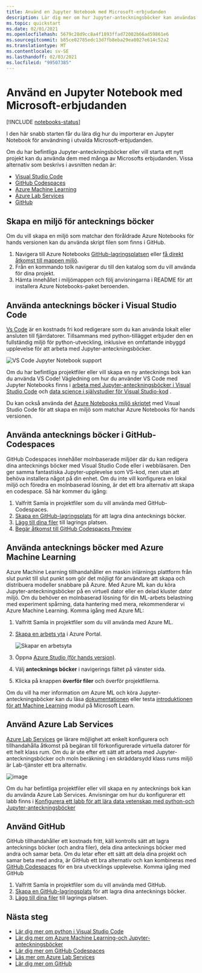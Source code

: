 ```yaml
---
title: Använd en Jupyter Notebook med Microsoft-erbjudanden
description: Lär dig mer om hur Jupyter-anteckningsböcker kan användas med Microsoft-erbjudanden.
ms.topic: quickstart
ms.date: 02/01/2021
ms.openlocfilehash: 5679c28d9cc8a4f1893ffad72002b66ad59861e6
ms.sourcegitcommit: b85ce02785edc13d7fb8eba29ea8027e614c52a2
ms.translationtype: MT
ms.contentlocale: sv-SE
ms.lasthandoff: 02/03/2021
ms.locfileid: "99507385"
---
```

# <a name="use-a-jupyter-notebook-with-microsoft-offerings"></a>Använd en Jupyter Notebook med Microsoft-erbjudanden

[!INCLUDE [notebooks-status](../../includes/notebooks-status.md)]

I den här snabb starten får du lära dig hur du importerar en Jupyter Notebook för användning i utvalda Microsoft-erbjudanden. 

Om du har befintliga Jupyter-anteckningsböcker eller vill starta ett nytt projekt kan du använda dem med många av Microsofts erbjudanden. Vissa alternativ som beskrivs i avsnitten nedan är: 
- [Visual Studio Code](#use-notebooks-in-visual-studio-code)
- [GitHub Codespaces](#use-notebooks-in-github-codespaces)
- [Azure Machine Learning](#use-notebooks-with-azure-machine-learning)
- [Azure Lab Services](#use-azure-lab-services)
- [GitHub](#use-github)

## <a name="create-an-environment-for-notebooks"></a>Skapa en miljö för antecknings böcker

Om du vill skapa en miljö som matchar den föråldrade Azure Notebooks för hands versionen kan du använda skript filen som finns i GitHub.

1. Navigera till Azure Notebooks [GitHub-lagringsplatsen](https://github.com/microsoft/AzureNotebooks) eller [få direkt åtkomst till mappen miljö](https://aka.ms/aznbrequirementstxt).
1. Från en kommando tolk navigerar du till den katalog som du vill använda för dina projekt.
1. Hämta innehållet i miljömappen och följ anvisningarna i README för att installera Azure Notebooks-paket beroenden.


## <a name="use-notebooks-in-visual-studio-code"></a>Använda antecknings böcker i Visual Studio Code

[Vs Code](https://code.visualstudio.com/) är en kostnads fri kod redigerare som du kan använda lokalt eller ansluten till fjärrdatorer. Tillsammans med python-tillägget erbjuder den en fullständig miljö för python-utveckling, inklusive en omfattande inbyggd upplevelse för att arbeta med Jupyter-anteckningsböcker. 

![VS Code Jupyter Notebook support](media/vs-code-jupyter-notebook.png)

Om du har befintliga projektfiler eller vill skapa en ny antecknings bok kan du använda VS Code! Vägledning om hur du använder VS Code med Jupyter Notebooks finns i [arbeta med Jupyter-anteckningsböcker i Visual Studio Code](https://code.visualstudio.com/docs/python/jupyter-support) och [data science i självstudier för Visual Studio-kod](https://code.visualstudio.com/docs/python/data-science-tutorial) .

Du kan också använda det [Azure Notebooks miljö skriptet](#create-an-environment-for-notebooks) med Visual Studio Code för att skapa en miljö som matchar Azure Notebooks för hands versionen.

## <a name="use-notebooks-in-github-codespaces"></a>Använda antecknings böcker i GitHub-Codespaces

GitHub Codespaces innehåller molnbaserade miljöer där du kan redigera dina antecknings böcker med Visual Studio Code eller i webbläsaren. Den ger samma fantastiska Jupyter-upplevelse som VS-kod, men utan att behöva installera något på din enhet. Om du inte vill konfigurera en lokal miljö och föredra en molnbaserad lösning, är det ett bra alternativ att skapa en codespace. Så här kommer du igång:
1. Valfritt Samla in projektfiler som du vill använda med GitHub-Codespaces.
1. [Skapa en GitHub-lagringsplats](https://help.github.com/github/getting-started-with-github/create-a-repo) för att lagra dina antecknings böcker.   
1. [Lägg till dina filer](https://help.github.com/github/managing-files-in-a-repository/adding-a-file-to-a-repository) till lagrings platsen.
1. [Begär åtkomst till GitHub Codespaces Preview](https://github.com/features/codespaces)

## <a name="use-notebooks-with-azure-machine-learning"></a>Använda antecknings böcker med Azure Machine Learning

Azure Machine Learning tillhandahåller en maskin inlärnings plattform från slut punkt till slut punkt som gör det möjligt för användare att skapa och distribuera modeller snabbare på Azure. Med Azure ML kan du köra Jupyter-anteckningsböcker på en virtuell dator eller en delad kluster dator miljö. Om du behöver en molnbaserad lösning för din ML-arbets belastning med experiment spårning, data hantering med mera, rekommenderar vi Azure Machine Learning. Komma igång med Azure ML:

1. Valfritt Samla in projektfiler som du vill använda med Azure ML.
1. [Skapa en arbets yta](../machine-learning/how-to-manage-workspace.md) i Azure Portal.

   ![Skapar en arbetsyta](../machine-learning/media/how-to-manage-workspace/create-workspace.gif)
 
1. Öppna [Azure Studio (för hands version)](https://ml.azure.com/).
1. Välj **antecknings böcker** i navigerings fältet på vänster sida.
1. Klicka på knappen **överför filer** och överför projektfilerna.

Om du vill ha mer information om Azure ML och köra Jupyter-anteckningsböcker kan du läsa [dokumentationen](../machine-learning/how-to-run-jupyter-notebooks.md) eller testa [introduktionen för att Machine Learning](/learn/modules/intro-to-azure-machine-learning-service/) modul på Microsoft Learn.


## <a name="use-azure-lab-services"></a>Använd Azure Lab Services

[Azure Lab Services](https://azure.microsoft.com/services/lab-services/) ge lärare möjlighet att enkelt konfigurera och tillhandahålla åtkomst på begäran till förkonfigurerade virtuella datorer för ett helt klass rum. Om du är ute efter ett sätt att arbeta med Jupyter-anteckningsböcker och moln beräkning i en skräddarsydd klass rums miljö är Lab-tjänster ett bra alternativ.

![image](../lab-services/media/tutorial-setup-classroom-lab/new-lab-button.png)

Om du har befintliga projektfiler eller vill skapa en ny antecknings bok kan du använda Azure Lab Services. Anvisningar om hur du konfigurerar ett labb finns i [Konfigurera ett labb för att lära data vetenskap med python-och Jupyter-anteckningsböcker](../lab-services/class-type-jupyter-notebook.md)

## <a name="use-github"></a>Använd GitHub

GitHub tillhandahåller ett kostnads fritt, käll kontrolls sätt att lagra antecknings böcker (och andra filer), dela dina antecknings böcker med andra och samar beta. Om du letar efter ett sätt att dela dina projekt och samar beta med andra, är GitHub ett bra alternativ och kan kombineras med [GitHub Codespaces](#use-notebooks-in-github-codespaces) för en bra utvecklings upplevelse. Komma igång med GitHub

1. Valfritt Samla in projektfiler som du vill använda med GitHub.
1. [Skapa en GitHub-lagringsplats](https://help.github.com/github/getting-started-with-github/create-a-repo) för att lagra dina antecknings böcker. 
1. [Lägg till dina filer](https://help.github.com/github/managing-files-in-a-repository/adding-a-file-to-a-repository) till lagrings platsen.

## <a name="next-steps"></a>Nästa steg

- [Lär dig mer om python i Visual Studio Code](https://code.visualstudio.com/docs/python/python-tutorial)
- [Lär dig mer om Azure Machine Learning-och Jupyter-anteckningsböcker](../machine-learning/how-to-run-jupyter-notebooks.md)
- [Lär dig mer om GitHub Codespaces](https://github.com/features/codespaces)
- [Läs mer om Azure Lab Services](https://azure.microsoft.com/services/lab-services/)
- [Lär dig mer om GitHub](https://help.github.com/github/getting-started-with-github/)
